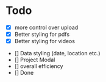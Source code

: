 # Todo

- [x] more control over upload
- [x] Better styling for pdfs
- [x] Better styling for videos
- [] Data styling (date, location etc.)
- [] Project Modal
- [] overall efficiency
- [] Done